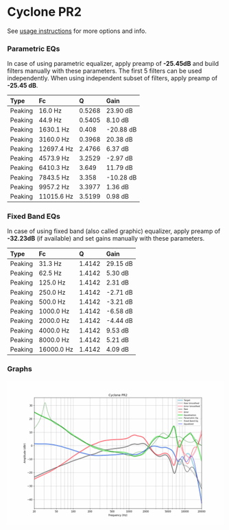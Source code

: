 # Cyclone PR2
See [usage instructions](https://github.com/jaakkopasanen/AutoEq#usage) for more options and info.

### Parametric EQs
In case of using parametric equalizer, apply preamp of **-25.45dB** and build filters manually
with these parameters. The first 5 filters can be used independently.
When using independent subset of filters, apply preamp of **-25.45 dB**.

| Type    | Fc         |      Q | Gain      |
|:--------|:-----------|:-------|:----------|
| Peaking | 16.0 Hz    | 0.5268 | 23.90 dB  |
| Peaking | 44.9 Hz    | 0.5405 | 8.10 dB   |
| Peaking | 1630.1 Hz  | 0.408  | -20.88 dB |
| Peaking | 3160.0 Hz  | 0.3968 | 20.38 dB  |
| Peaking | 12697.4 Hz | 2.4766 | 6.37 dB   |
| Peaking | 4573.9 Hz  | 3.2529 | -2.97 dB  |
| Peaking | 6410.3 Hz  | 3.649  | 11.79 dB  |
| Peaking | 7843.5 Hz  | 3.358  | -10.28 dB |
| Peaking | 9957.2 Hz  | 3.3977 | 1.36 dB   |
| Peaking | 11015.6 Hz | 3.5199 | 0.98 dB   |

### Fixed Band EQs
In case of using fixed band (also called graphic) equalizer, apply preamp of **-32.23dB**
(if available) and set gains manually with these parameters.

| Type    | Fc         |      Q | Gain     |
|:--------|:-----------|:-------|:---------|
| Peaking | 31.3 Hz    | 1.4142 | 29.15 dB |
| Peaking | 62.5 Hz    | 1.4142 | 5.30 dB  |
| Peaking | 125.0 Hz   | 1.4142 | 2.31 dB  |
| Peaking | 250.0 Hz   | 1.4142 | -2.71 dB |
| Peaking | 500.0 Hz   | 1.4142 | -3.21 dB |
| Peaking | 1000.0 Hz  | 1.4142 | -6.58 dB |
| Peaking | 2000.0 Hz  | 1.4142 | -4.44 dB |
| Peaking | 4000.0 Hz  | 1.4142 | 9.53 dB  |
| Peaking | 8000.0 Hz  | 1.4142 | 5.21 dB  |
| Peaking | 16000.0 Hz | 1.4142 | 4.09 dB  |

### Graphs
![](./Cyclone%20PR2.png)